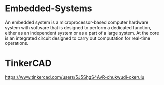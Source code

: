 # Embedded-Systems
An embedded system is a microprocessor-based computer hardware system with software that is designed to perform a dedicated function, either as an independent system or as a part of a large system. At the core is an integrated circuit designed to carry out computation for real-time operations.

# TinkerCAD 
https://www.tinkercad.com/users/5J5ShgS4AvR-chukwudi-okerulu
